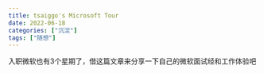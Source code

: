 ```yaml
---
title: tsaiggo's Microsoft Tour
date: 2022-06-18
categories: ["沉淀"]
tags: ["随想"]
---
```


入职微软也有3个星期了，借这篇文章来分享一下自己的微软面试经和工作体验吧

<!--more-->
